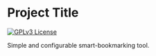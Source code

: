 
# Project Title
[![GPLv3 License](https://img.shields.io/badge/License-GPL%20v3-yellow.svg)](https://opensource.org/licenses/)

Simple and configurable smart-bookmarking tool.
